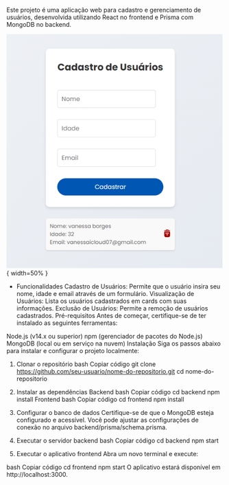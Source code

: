 Este projeto é uma aplicação web para cadastro e gerenciamento de usuários, desenvolvida utilizando React no frontend e Prisma com MongoDB no backend.


![Descrição da Imagem](./src/assets/cadastro.png){ width=50% }

* Funcionalidades
Cadastro de Usuários: Permite que o usuário insira seu nome, idade e email através de um formulário.
Visualização de Usuários: Lista os usuários cadastrados em cards com suas informações.
Exclusão de Usuários: Permite a remoção de usuários cadastrados.
Pré-requisitos
Antes de começar, certifique-se de ter instalado as seguintes ferramentas:

Node.js (v14.x ou superior)
npm (gerenciador de pacotes do Node.js)
MongoDB (local ou em serviço na nuvem)
Instalação
Siga os passos abaixo para instalar e configurar o projeto localmente:

1. Clonar o repositório
bash
Copiar código
git clone https://github.com/seu-usuario/nome-do-repositorio.git
cd nome-do-repositorio
2. Instalar as dependências
Backend
bash
Copiar código
cd backend
npm install
Frontend
bash
Copiar código
cd frontend
npm install
3. Configurar o banco de dados
Certifique-se de que o MongoDB esteja configurado e acessível. Você pode ajustar as configurações de conexão no arquivo backend/prisma/schema.prisma.

4. Executar o servidor backend
bash
Copiar código
cd backend
npm start
5. Executar o aplicativo frontend
Abra um novo terminal e execute:

bash
Copiar código
cd frontend
npm start
O aplicativo estará disponível em http://localhost:3000.

